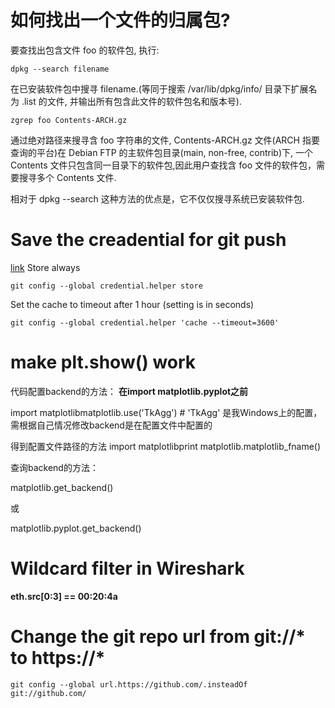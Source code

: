 # 如何找出一个文件的归属包?
要查找出包含文件 foo 的软件包, 执行:
```
dpkg --search filename
```
在已安装软件包中搜寻 filename.(等同于搜索 /var/lib/dpkg/info/ 目录下扩展名为 .list 的文件, 并输出所有包含此文件的软件包名和版本号).

```
zgrep foo Contents-ARCH.gz
```
通过绝对路径来搜寻含 foo 字符串的文件, Contents-ARCH.gz 文件(ARCH 指要查询的平台)在 Debian FTP 的主软件包目录(main, non-free, contrib)下, 一个 Contents 文件只包含同一目录下的软件包,因此用户查找含 foo 文件的软件包，需要搜寻多个 Contents 文件.

相对于 dpkg --search 这种方法的优点是，它不仅仅搜寻系统已安装软件包.

# Save the creadential for git push
[link](https://help.github.com/categories/managing-remotes/)
Store always
```
git config --global credential.helper store
```

Set the cache to timeout after 1 hour (setting is in seconds)
```
git config --global credential.helper 'cache --timeout=3600'
```

# make plt.show() work
代码配置backend的方法：
**在import matplotlib.pyplot之前**

import matplotlibmatplotlib.use('TkAgg')  # 'TkAgg' 是我Windows上的配置，需根据自己情况修改backend是在配置文件中配置的

得到配置文件路径的方法
import matplotlibprint
matplotlib.matplotlib_fname()

查询backend的方法：

matplotlib.get_backend()

或

matplotlib.pyplot.get_backend()

# Wildcard filter in Wireshark
**eth.src[0:3] == 00:20:4a**

# Change the git repo url from git://* to https://*
```
git config --global url.https://github.com/.insteadOf git://github.com/
```
